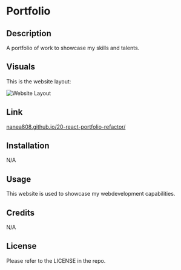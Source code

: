 # Portfolio

## Description

A portfolio of work to showcase my skills and talents.

## Visuals

This is the website layout:

![Website Layout](./images/portfolio-screenshot.png)

## Link

[nanea808.github.io/20-react-portfolio-refactor/](https://nanea808.github.io/20-react-portfolio-refactor/)

## Installation

N/A

## Usage

This website is used to showcase my webdevelopment capabilities.

## Credits

N/A

## License

Please refer to the LICENSE in the repo.

